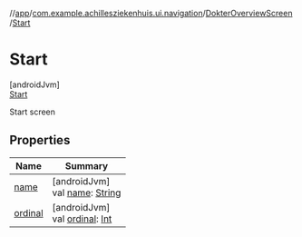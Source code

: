 //[app](../../../../index.md)/[com.example.achillesziekenhuis.ui.navigation](../../index.md)/[DokterOverviewScreen](../index.md)/[Start](index.md)

# Start

[androidJvm]\
[Start](index.md)

Start screen

## Properties

| Name | Summary |
|---|---|
| [name](../-login/index.md#-372974862%2FProperties%2F-912451524) | [androidJvm]<br>val [name](../-login/index.md#-372974862%2FProperties%2F-912451524): [String](https://kotlinlang.org/api/latest/jvm/stdlib/kotlin/-string/index.html) |
| [ordinal](../-login/index.md#-739389684%2FProperties%2F-912451524) | [androidJvm]<br>val [ordinal](../-login/index.md#-739389684%2FProperties%2F-912451524): [Int](https://kotlinlang.org/api/latest/jvm/stdlib/kotlin/-int/index.html) |
